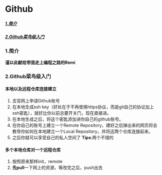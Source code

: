 # Github
##### [1.简介](#简介)
##### [2.Github菜鸟级入门](#Github菜鸟级入门)
### 1.简介
**谨以此献给带我走上编程之路的Remi**

### 2.Github菜鸟级入门
#### 本地以及远程仓库连接建立
1. 去官网上申请Github账号
2. 在本地生成ssh key（好处在于不再使用https协议，而是git自己的协议加上ssh密匙），就好比你以前总要开关门，现在直接进。
3. 在本地生成之后，将这个密匙添加进你自己的github账号。
4. 在你自己的账号上建立一个Remote Repository，建好之后弹出来的网页将会教导你如何在本地建立一个Local Repository，并将这两个仓库连接起来。
5. 之后你就可以享受自己的私人空间了
**Tips**:两个不错的
#### 多个本地仓库对一个远程仓库
1. 按照原来那样init，remote
2. **先pull**一下网上的资源，等改完之后，push出去
